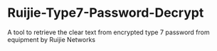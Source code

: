 # Ruijie-Type7-Password-Decrypt
A tool to retrieve the clear text from encrypted type 7 password from equipment by Ruijie Networks
